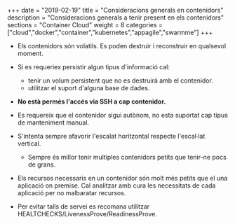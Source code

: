 +++
date        = "2019-02-19"
title       = "Consideracions generals en contenidors"
description = "Consideracions generals a tenir present en els contenidors"
sections    = "Container Cloud"
weight      = 8
categories  = ["cloud","docker","container","kubernetes","appagile","swarmme"]
+++

* Els contenidors són volatils. Es poden destruir i reconstruir en qualsevol moment.
* Si es requeriex persistir algun tipus d'informació cal:

  * tenir un volum persistent que no es destruirà amb el contenidor.
  * utilitzar el suport d'alguna base de dades.
  
* **No està permés l'accés via SSH a cap contenidor.**
* Es requereix que el contenidor sigui autònom, no esta suportat cap tipus de manteniment manual.
* S'intenta sempre afavorir l'escalat horitzontal respecte l'escal·lat vertical.
  * Sempre és millor tenir multiples contenidors petits que tenir-ne pocs de grans.
* Els recursos necessaris en un contenidor són molt més petits que el una aplicació on premise. Cal analitzar amb cura les necessitats de cada aplicació per no malbaratar recursos.
* Per evitar talls de servei es recomana utilitzar HEALTCHECKS/LivenessProve/ReadinessProve.

